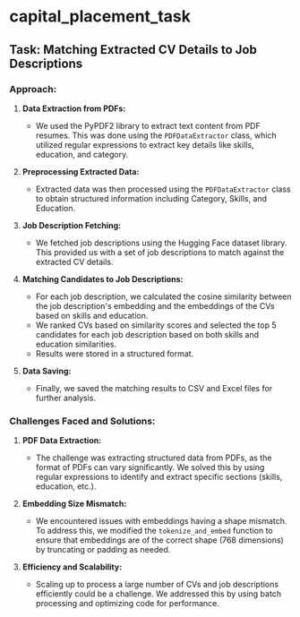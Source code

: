 # capital_placement_task

## **Task: Matching Extracted CV Details to Job Descriptions**

### **Approach:**

1. **Data Extraction from PDFs:**
    - We used the PyPDF2 library to extract text content from PDF resumes. This was done using the `PDFDataExtractor` class, which utilized regular expressions to extract key details like skills, education, and category.

2. **Preprocessing Extracted Data:**
    - Extracted data was then processed using the `PDFDataExtractor` class to obtain structured information including Category, Skills, and Education.

3. **Job Description Fetching:**
    - We fetched job descriptions using the Hugging Face dataset library. This provided us with a set of job descriptions to match against the extracted CV details.

4. **Matching Candidates to Job Descriptions:**
    - For each job description, we calculated the cosine similarity between the job description's embedding and the embeddings of the CVs based on skills and education.
    - We ranked CVs based on similarity scores and selected the top 5 candidates for each job description based on both skills and education similarities.
    - Results were stored in a structured format.

5. **Data Saving:**
    - Finally, we saved the matching results to CSV and Excel files for further analysis.

### **Challenges Faced and Solutions:**

1. **PDF Data Extraction:**
    - The challenge was extracting structured data from PDFs, as the format of PDFs can vary significantly. We solved this by using regular expressions to identify and extract specific sections (skills, education, etc.).

2. **Embedding Size Mismatch:**
    - We encountered issues with embeddings having a shape mismatch. To address this, we modified the `tokenize_and_embed` function to ensure that embeddings are of the correct shape (768 dimensions) by truncating or padding as needed.

3. **Efficiency and Scalability:**
    - Scaling up to process a large number of CVs and job descriptions efficiently could be a challenge. We addressed this by using batch processing and optimizing code for performance.
